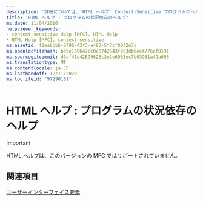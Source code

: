 ```yaml
---
description: '詳細については、「HTML ヘルプ: Context-Sensitive プログラムのヘルプ」を参照してください。'
title: 'HTML ヘルプ : プログラムの状況依存のヘルプ'
ms.date: 11/04/2016
helpviewer_keywords:
- context-sensitive Help [MFC], HTML Help
- HTML Help [MFC], context-sensitive
ms.assetid: f2eabbbb-0796-43f3-a483-5f7cf00f2e7c
ms.openlocfilehash: be5e169647cc0c8742643f9c3db6ec4776cf0191
ms.sourcegitcommit: d6af41e42699628c3e2e6063ec7b03931a49a098
ms.translationtype: MT
ms.contentlocale: ja-JP
ms.lasthandoff: 12/11/2020
ms.locfileid: "97290181"
---
```

# <a name="html-help-context-sensitive-help-for-your-programs"></a>HTML ヘルプ : プログラムの状況依存のヘルプ

> [!IMPORTANT]
> HTML ヘルプは、このバージョンの MFC ではサポートされていません。

## <a name="see-also"></a>関連項目

[ユーザーインターフェイス要素](user-interface-elements-mfc.md)
